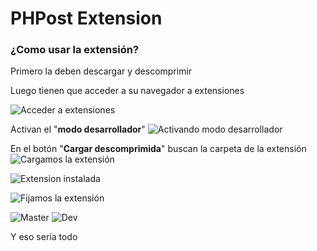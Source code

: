 # PHPost Extension

### ¿Como usar la extensión?
Primero la deben descargar y descomprimir

Luego tienen que acceder a su navegador a extensiones

![Acceder a extensiones](https://github.com/PHPostApp/PHPostExtension/assets/25780715/058fb7dd-4ba1-4ecc-8c64-7bbf0399167c)

Activan el "**modo desarrollador**"
![Activando modo desarrollador](https://github.com/PHPostApp/PHPostExtension/assets/25780715/0a73e29a-87af-4dc1-9cc4-b3230c2624c9)

En el botón "**Cargar descomprimida**" buscan la carpeta de la extensión
![Cargamos la extensión](https://github.com/PHPostApp/PHPostExtension/assets/25780715/254d662a-a5f6-4ba2-aebd-1b1dbae2bae5)

![Extension instalada](https://github.com/PHPostApp/PHPostExtension/assets/25780715/66d30b6c-03be-4a29-932b-998ebdb4d5c9)

![Fijamos la extensión](https://github.com/PHPostApp/PHPostExtension/assets/25780715/28a6cfb1-ea44-4749-b967-cfc3e74aba29)

![Master](https://github.com/PHPostApp/PHPostExtension/assets/25780715/9c4360fe-0b88-4965-8ef5-5a0546b9e52a)
![Dev](https://github.com/PHPostApp/PHPostExtension/assets/25780715/1d349186-df05-42e1-9706-3e68b2051b6f)

Y eso sería todo
